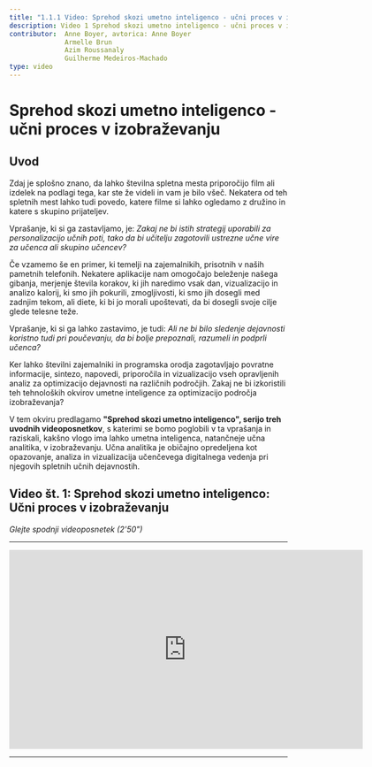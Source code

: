 ```yaml
---
title: "1.1.1 Video: Sprehod skozi umetno inteligenco - učni proces v izobraževanju"
description: Video 1 Sprehod skozi umetno inteligenco - učni proces v izobraževanju
contributor:  Anne Boyer, avtorica: Anne Boyer
              Armelle Brun
              Azim Roussanaly
              Guilherme Medeiros-Machado
type: video
---
```

# Sprehod skozi umetno inteligenco - učni proces v izobraževanju
## Uvod

Zdaj je splošno znano, da lahko številna spletna mesta priporočijo film ali izdelek na podlagi tega, kar ste že videli in vam je bilo všeč. Nekatera od teh spletnih mest lahko tudi povedo, katere filme si lahko ogledamo z družino in katere s skupino prijateljev.

Vprašanje, ki si ga zastavljamo, je: *Zakaj ne bi istih strategij uporabili za personalizacijo učnih poti, tako da bi učitelju zagotovili ustrezne učne vire za učenca ali skupino učencev?*

Če vzamemo še en primer, ki temelji na zajemalnikih, prisotnih v naših pametnih telefonih. Nekatere aplikacije nam omogočajo beleženje našega gibanja, merjenje števila korakov, ki jih naredimo vsak dan, vizualizacijo in analizo kalorij, ki smo jih pokurili, zmogljivosti, ki smo jih dosegli med zadnjim tekom, ali diete, ki bi jo morali upoštevati, da bi dosegli svoje cilje glede telesne teže.

Vprašanje, ki si ga lahko zastavimo, je tudi: *Ali ne bi bilo sledenje dejavnosti koristno tudi pri poučevanju, da bi bolje prepoznali, razumeli in podprli učenca?*

Ker lahko številni zajemalniki in programska orodja zagotavljajo povratne informacije, sintezo, napovedi, priporočila in vizualizacijo vseh opravljenih analiz za optimizacijo dejavnosti na različnih področjih. Zakaj ne bi izkoristili teh tehnoloških okvirov umetne inteligence za optimizacijo področja izobraževanja?

V tem okviru predlagamo **"Sprehod skozi umetno inteligenco", serijo treh uvodnih videoposnetkov**, s katerimi se bomo poglobili v ta vprašanja in raziskali, kakšno vlogo ima lahko umetna inteligenca, natančneje učna analitika, v izobraževanju. Učna analitika je običajno opredeljena kot opazovanje, analiza in vizualizacija učenčevega digitalnega vedenja pri njegovih spletnih učnih dejavnostih.

## Video št. 1: Sprehod skozi umetno inteligenco: Učni proces v izobraževanju

*Glejte spodnji videoposnetek (2'50")*

----------

<center><iframe width="640" height="360" src="https://www.youtube.com/embed/QfneXoU-jXM?rel=0&showinfo=0&cc_load_policy=1&hl=fr&modestbranding=1" frameborder="0" allowfullscreen></iframe></center>

-----------
